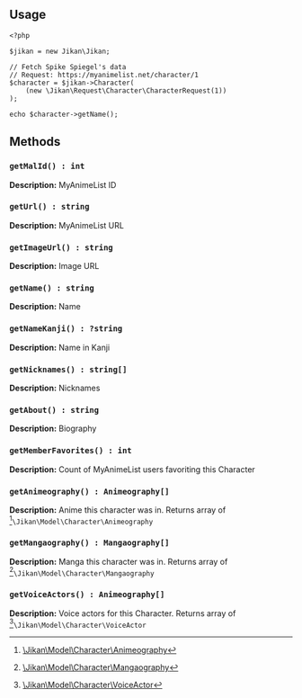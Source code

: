 ## Usage
```
<?php

$jikan = new Jikan\Jikan;

// Fetch Spike Spiegel's data
// Request: https://myanimelist.net/character/1
$character = $jikan->Character(
    (new \Jikan\Request\Character\CharacterRequest(1))
);

echo $character->getName();
```

## Methods
### `getMalId() : int`
**Description:** MyAnimeList ID

### `getUrl() : string`
**Description:** MyAnimeList URL

### `getImageUrl() : string`
**Description:** Image URL

### `getName() : string`
**Description:** Name

### `getNameKanji() : ?string`
**Description:** Name in Kanji

### `getNicknames() : string[]`
**Description:** Nicknames

### `getAbout() : string`
**Description:** Biography

### `getMemberFavorites() : int`
**Description:** Count of MyAnimeList users favoriting this Character

### `getAnimeography() : Animeography[]`
**Description:** Anime this character was in. Returns array of [^1]`\Jikan\Model\Character\Animeography`

### `getMangaography() : Mangaography[]`
**Description:** Manga this character was in. Returns array of [^2]`\Jikan\Model\Character\Mangaography`

### `getVoiceActors() : Animeography[]`
**Description:** Voice actors for this Character. Returns array of [^3]`\Jikan\Model\Character\VoiceActor`

[^1]: [\Jikan\Model\Character\Animeography](/objects/model/character/animeography.md)
[^2]: [\Jikan\Model\Character\Mangaography](/objects/model/character/mangaography.md)
[^3]: [\Jikan\Model\Character\VoiceActor](/objects/model/character/voice-actor.md)